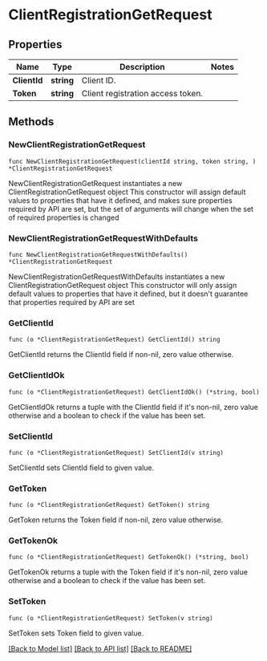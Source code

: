 # ClientRegistrationGetRequest

## Properties

Name | Type | Description | Notes
------------ | ------------- | ------------- | -------------
**ClientId** | **string** | Client ID.  | 
**Token** | **string** | Client registration access token. | 

## Methods

### NewClientRegistrationGetRequest

`func NewClientRegistrationGetRequest(clientId string, token string, ) *ClientRegistrationGetRequest`

NewClientRegistrationGetRequest instantiates a new ClientRegistrationGetRequest object
This constructor will assign default values to properties that have it defined,
and makes sure properties required by API are set, but the set of arguments
will change when the set of required properties is changed

### NewClientRegistrationGetRequestWithDefaults

`func NewClientRegistrationGetRequestWithDefaults() *ClientRegistrationGetRequest`

NewClientRegistrationGetRequestWithDefaults instantiates a new ClientRegistrationGetRequest object
This constructor will only assign default values to properties that have it defined,
but it doesn't guarantee that properties required by API are set

### GetClientId

`func (o *ClientRegistrationGetRequest) GetClientId() string`

GetClientId returns the ClientId field if non-nil, zero value otherwise.

### GetClientIdOk

`func (o *ClientRegistrationGetRequest) GetClientIdOk() (*string, bool)`

GetClientIdOk returns a tuple with the ClientId field if it's non-nil, zero value otherwise
and a boolean to check if the value has been set.

### SetClientId

`func (o *ClientRegistrationGetRequest) SetClientId(v string)`

SetClientId sets ClientId field to given value.


### GetToken

`func (o *ClientRegistrationGetRequest) GetToken() string`

GetToken returns the Token field if non-nil, zero value otherwise.

### GetTokenOk

`func (o *ClientRegistrationGetRequest) GetTokenOk() (*string, bool)`

GetTokenOk returns a tuple with the Token field if it's non-nil, zero value otherwise
and a boolean to check if the value has been set.

### SetToken

`func (o *ClientRegistrationGetRequest) SetToken(v string)`

SetToken sets Token field to given value.



[[Back to Model list]](../README.md#documentation-for-models) [[Back to API list]](../README.md#documentation-for-api-endpoints) [[Back to README]](../README.md)


